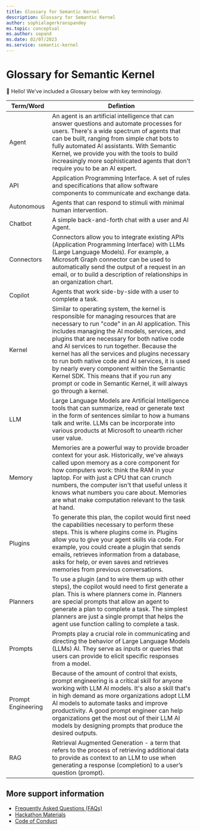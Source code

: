 ```yaml
---
title: Glossary for Semantic Kernel
description: Glossary for Semantic Kernel
author: sophialagerkranspandey
ms.topic: conceptual
ms.author: sopand
ms.date: 02/07/2023
ms.service: semantic-kernel 
---
```

# Glossary for Semantic Kernel

👋 Hello! We've included a Glossary below with key terminology. 

| Term/Word | Defintion |
|---|---|
| Agent | An agent is an artificial intelligence that can answer questions and automate processes for users. There's a wide spectrum of agents that can be built, ranging from simple chat bots to fully automated AI assistants. With Semantic Kernel, we provide you with the tools to build increasingly more sophisticated agents that don't require you to be an AI expert. |
| API | Application Programming Interface. A set of rules and specifications that allow software components to communicate and exchange data. |
| Autonomous | Agents that can respond to stimuli with minimal human intervention. | 
| Chatbot | A simple back-and-forth chat with a user and AI Agent.|
| Connectors | Connectors allow you to integrate existing APIs (Application Programming Interface) with LLMs (Large Language Models). For example, a Microsoft Graph connector can be used to automatically send the output of a request in an email, or to build a description of relationships in an organization chart. |
| Copilot | Agents that work side-by-side with a user to complete a task. |
| Kernel | Similar to operating system, the kernel is responsible for managing resources that are necessary to run "code" in an AI application. This includes managing the AI models, services, and plugins that are necessary for both native code and AI services to run together. Because the kernel has all the services and plugins necessary to run both native code and AI services, it is used by nearly every component within the Semantic Kernel SDK. This means that if you run any prompt or code in Semantic Kernel, it will always go through a kernel. |
| LLM | Large Language Models are Artificial Intelligence tools that can summarize, read or generate text in the form of sentences similar to how a humans talk and write. LLMs can be incorporate into various products at Microsoft to unearth richer user value. |
| Memory | Memories are a powerful way to provide broader context for your ask. Historically, we've always called upon memory as a core component for how computers work: think the RAM in your laptop. For with just a CPU that can crunch numbers, the computer isn't that useful unless it knows what numbers you care about. Memories are what make computation relevant to the task at hand. |
| Plugins | To generate this plan, the copilot would first need the capabilities necessary to perform these steps. This is where plugins come in. Plugins allow you to give your agent skills via code. For example, you could create a plugin that sends emails, retrieves information from a database, asks for help, or even saves and retrieves memories from previous conversations. |
| Planners | To use a plugin (and to wire them up with other steps), the copilot would need to first generate a plan. This is where planners come in. Planners are special prompts that allow an agent to generate a plan to complete a task. The simplest planners are just a single prompt that helps the agent use function calling to complete a task. |
| Prompts | Prompts play a crucial role in communicating and directing the behavior of Large Language Models (LLMs) AI. They serve as inputs or queries that users can provide to elicit specific responses from a model. |
| Prompt Engineering | Because of the amount of control that exists, prompt engineering is a critical skill for anyone working with LLM AI models. It's also a skill that's in high demand as more organizations adopt LLM AI models to automate tasks and improve productivity. A good prompt engineer can help organizations get the most out of their LLM AI models by designing prompts that produce the desired outputs. |
| RAG | Retrieval Augmented Generation - a term that refers to the process of retrieving additional data to provide as context to an LLM to use when generating a response (completion) to a user’s question (prompt). |

## More support information

* [Frequently Asked Questions (FAQs)](/semantic-kernel/support/faqs)
* [Hackathon Materials](/semantic-kernel/support/hackathon-materials) 
* [Code of Conduct](/semantic-kernel/support/CodeofConduct)

